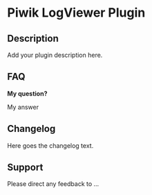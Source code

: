 # Piwik LogViewer Plugin

## Description

Add your plugin description here.

## FAQ

__My question?__

My answer

## Changelog

Here goes the changelog text.

## Support

Please direct any feedback to ...
